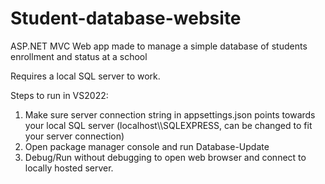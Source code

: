 # Student-database-website
ASP.NET MVC Web app made to manage a simple database of students enrollment and status at a school


Requires a local SQL server to work.

Steps to run in VS2022:
1. Make sure server connection string in appsettings.json points towards your local SQL server (localhost\\\SQLEXPRESS, can be changed to fit your server connection)
2. Open package manager console and run Database-Update
3. Debug/Run without debugging to open web browser and connect to locally hosted server.
